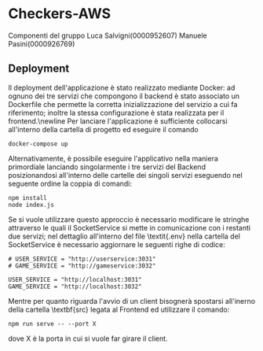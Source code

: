 # Checkers-AWS

Componenti del gruppo
Luca Salvigni(0000952607)
Manuele Pasini(0000926769)


## Deployment
Il deployment dell'applicazione è stato realizzato mediante Docker: ad ognuno dei tre servizi che compongono il backend è stato associato un Dockerfile che permette la corretta inizializzazione del servizio a cui fa riferimento; inoltre la stessa configurazione è stata realizzata per il frontend.\newline
Per lanciare l'applicazione è sufficiente collocarsi all'interno della cartella di progetto ed eseguire il comando
<pre><code>docker-compose up
</code></pre>

Alternativamente, è possibile eseguire l'applicativo nella maniera primordiale lanciando singolarmente i tre servizi del Backend posizionandosi all'interno delle cartelle dei singoli servizi eseguendo nel seguente ordine la coppia di comandi:
<pre><code>npm install
node index.js
</code></pre>

Se si vuole utilizzare questo approccio è necessario modificare le stringhe attraverso le quali il SocketService si mette in comunicazione con i restanti due servizi; nel dettaglio all'interno del file \textit{.env} nella cartella del SocketService è necessario aggiornare le seguenti righe di codice:
<pre><code># USER_SERVICE = "http://userservice:3031"
# GAME_SERVICE = "http://gameservice:3032"

USER_SERVICE = "http://localhost:3031"
GAME_SERVICE = "http://localhost:3032"
</code></pre>
Mentre per quanto riguarda l'avvio di un client bisognerà spostarsi all'inerno della cartella \textbf{src} legata al Frontend ed utilizzare il comando:
<pre><code>npm run serve -- --port X
</code></pre>
dove X è la porta in cui si vuole far girare il client.
